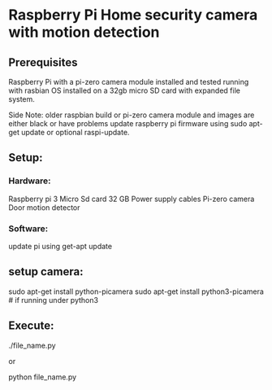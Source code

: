 # Raspberry Pi Home security camera with motion detection #

## Prerequisites ##

Raspberry Pi with a pi-zero camera module installed and tested running with rasbian OS installed on a 32gb micro SD card with expanded file system.

Side Note: older raspbian build or pi-zero camera module and images are either black or have problems update raspberry pi firmware using sudo apt-get update or optional raspi-update.

## Setup: ##

### Hardware: ###
Raspberry pi 3
Micro Sd card 32 GB
Power supply cables
Pi-zero camera
Door motion detector

### Software: ###
update pi using get-apt update

## setup camera: ##
sudo apt-get install python-picamera
sudo apt-get install python3-picamera  # if running under python3

## Execute: ##
./file_name.py

or 

python file_name.py

